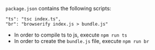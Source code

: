 `package.json` contains the following scripts:

```
"ts": "tsc index.ts",
"br": "browserify index.js > bundle.js"
```

- In order to compile ts to js, execute `npm run ts`
- In order to create the `bundle.js` file, execute `npm run br`
